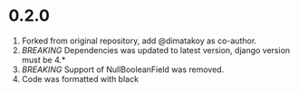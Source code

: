 # 0.2.0

1. Forked from original repository, add @dimatakoy as co-author.
2. _BREAKING_ Dependencies was updated to latest version, django version must be 4.\*
3. _BREAKING_ Support of NullBooleanField was removed.
4. Code was formatted with black
